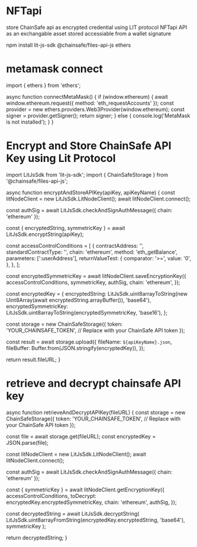 # NFTapi
store ChainSafe api as encrypted credential using LIT protocol
NFTapi API as an exchangable asset stored accessiable from a wallet signature

npm install lit-js-sdk @chainsafe/files-api-js ethers

# metamask connect

import { ethers } from 'ethers';

async function connectMetaMask() {
  if (window.ethereum) {
    await window.ethereum.request({ method: 'eth_requestAccounts' });
    const provider = new ethers.providers.Web3Provider(window.ethereum);
    const signer = provider.getSigner();
    return signer;
  } else {
    console.log('MetaMask is not installed');
  }
}

# Encrypt and Store ChainSafe API Key using Lit Protocol

import LitJsSdk from 'lit-js-sdk';
import { ChainSafeStorage } from '@chainsafe/files-api-js';

async function encryptAndStoreAPIKey(apiKey, apiKeyName) {
  const litNodeClient = new LitJsSdk.LitNodeClient();
  await litNodeClient.connect();

  const authSig = await LitJsSdk.checkAndSignAuthMessage({ chain: 'ethereum' });

  const { encryptedString, symmetricKey } = await LitJsSdk.encryptString(apiKey);

  const accessControlConditions = [
    {
      contractAddress: '',
      standardContractType: '',
      chain: 'ethereum',
      method: 'eth_getBalance',
      parameters: [':userAddress'],
      returnValueTest: {
        comparator: '>=',
        value: '0',
      },
    },
  ];

  const encryptedSymmetricKey = await litNodeClient.saveEncryptionKey({
    accessControlConditions,
    symmetricKey,
    authSig,
    chain: 'ethereum',
  });

  const encryptedKey = {
    encryptedString: LitJsSdk.uint8arrayToString(new Uint8Array(await encryptedString.arrayBuffer()), 'base64'),
    encryptedSymmetricKey: LitJsSdk.uint8arrayToString(encryptedSymmetricKey, 'base16'),
  };

  const storage = new ChainSafeStorage({
    token: 'YOUR_CHAINSAFE_TOKEN', // Replace with your ChainSafe API token
  });

  const result = await storage.upload({
    fileName: `${apiKeyName}.json`,
    fileBuffer: Buffer.from(JSON.stringify(encryptedKey)),
  });

  return result.fileURL;
}

# retrieve and decrypt chainsafe API key

async function retrieveAndDecryptAPIKey(fileURL) {
  const storage = new ChainSafeStorage({
    token: 'YOUR_CHAINSAFE_TOKEN', // Replace with your ChainSafe API token
  });

  const file = await storage.get(fileURL);
  const encryptedKey = JSON.parse(file);

  const litNodeClient = new LitJsSdk.LitNodeClient();
  await litNodeClient.connect();

  const authSig = await LitJsSdk.checkAndSignAuthMessage({ chain: 'ethereum' });

  const { symmetricKey } = await litNodeClient.getEncryptionKey({
    accessControlConditions,
    toDecrypt: encryptedKey.encryptedSymmetricKey,
    chain: 'ethereum',
    authSig,
  });

  const decryptedString = await LitJsSdk.decryptString(
    LitJsSdk.uint8arrayFromString(encryptedKey.encryptedString, 'base64'),
    symmetricKey
  );

  return decryptedString;
}
